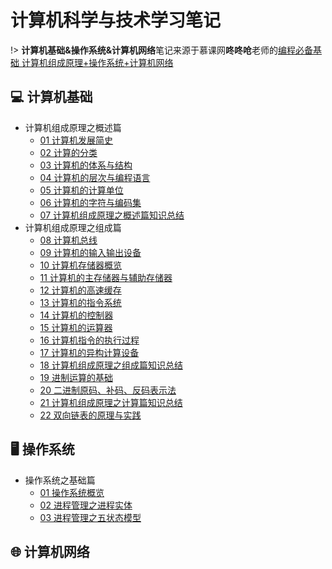 # 计算机科学与技术学习笔记

!> **计算机基础&操作系统&计算机网络**笔记来源于慕课网**咚咚呛**老师的[编程必备基础 计算机组成原理+操作系统+计算机网络](https://coding.imooc.com/class/355.html)

## 💻 计算机基础

- 计算机组成原理之概述篇
  - [01 计算机发展简史](computer-basics/01计算机发展简史.md)
  - [02 计算的分类](computer-basics/02计算的分类.md)
  - [03 计算机的体系与结构](computer-basics/03计算机的体系与结构.md)
  - [04 计算机的层次与编程语言](computer-basics/04计算机的层次与编程语言.md)
  - [05 计算机的计算单位](computer-basics/05计算机的计算单位.md)
  - [06 计算机的字符与编码集](computer-basics/06计算机的字符与编码集.md)
  - [07 计算机组成原理之概述篇知识总结](computer-basics/07计算机组成原理之概述篇知识总结.md)
- 计算机组成原理之组成篇
  - [08 计算机总线](computer-basics/08计算机总线.md)
  - [09 计算机的输入输出设备](computer-basics/09计算机的输入输出设备.md)
  - [10 计算机存储器概览](computer-basics/10计算机存储器概览.md)
  - [11 计算机的主存储器与辅助存储器](computer-basics/11计算机的主存储器与辅助存储器.md)
  - [12 计算机的高速缓存](computer-basics/12计算机的高速缓存.md)
  - [13 计算机的指令系统](computer-basics/13计算机的指令系统.md)
  - [14 计算机的控制器](computer-basics/14计算机的控制器.md)
  - [15 计算机的运算器](computer-basics/15计算机的运算器.md)
  - [16 计算机指令的执行过程](computer-basics/16计算机指令的执行过程.md)
  - [17 计算机的异构计算设备](computer-basics/17计算机的异构计算设备.md)
  - [18 计算机组成原理之组成篇知识总结](computer-basics/18计算机组成原理之组成篇知识总结.md)
  - [19 进制运算的基础](computer-basics/19进制运算的基础.md)
  - [20 二进制原码、补码、反码表示法](computer-basics/20二进制原码、补码、反码表示法.md)
  - [21 计算机组成原理之计算篇知识总结](computer-basics/21计算机组成原理之计算篇知识总结.md)
  - [22 双向链表的原理与实践](computer-basics/22双向链表的原理与实践.md)

## 🖥️ 操作系统

- 操作系统之基础篇
  - [01 操作系统概览](operating-system/01操作系统概览.md)
  - [02 进程管理之进程实体](operating-system/02进程管理之进程实体.md)
  - [03 进程管理之五状态模型](operating-system/03进程管理之五状态模型.md)

## 🌐 计算机网络
